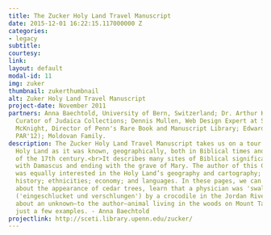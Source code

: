 ```yaml
---
title: The Zucker Holy Land Travel Manuscript
date: 2015-12-01 16:22:15.117000000 Z
categories:
- legacy
subtitle:
courtesy:
link:
layout: default
modal-id: 11
img: zuker
thumbnail: zukerthumbnail
alt: Zuker Holy Land Travel Manuscript
project-date: November 2011
partners: Anna Baechtold, University of Bern, Switzerland; Dr. Arthur Kiron, Schottenstein-Jesselson
  Curator of Judaica Collections; Dennis Mullen, Web Design Expert at SCETI; David
  McKnight, Director of Penn's Rare Book and Manuscript Library; Edward Lenkin (C'71,
  PAR'12); Moldovan Family.
description: The Zucker Holy Land Travel Manuscript takes us on a tour through the
  Holy Land as it was known, geographically, both in Biblical times and at the end
  of the 17th century.<br>It describes many sites of Biblical significance, starting
  with Damascus and ending with the grave of Mary. The author of this German manuscript
  was equally interested in the Holy Land’s geography and cartography; flora and fauna;
  history; ethnicities; economy; and languages. In these pages, we can read in detail
  about the appearance of cedar trees, learn that a physician was 'swallowed and devoured'
  ('eingeschlucket und verschlungen') by a crocodile in the Jordan River, and hear
  about an unknown—to the author—animal living in the woods on Mount Tabor—to cite
  just a few examples. - Anna Baechtold
projectlink: http://sceti.library.upenn.edu/zucker/
---
```

